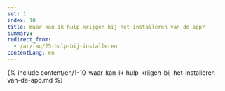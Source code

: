 ```yaml
---
set: 1
index: 10
title: Waar kan ik hulp krijgen bij het installeren van de app?
summary: 
redirect_from: 
  - /ar/faq/25-hulp-bij-installeren
contentLang: en
---
```

{% include content/en/1-10-waar-kan-ik-hulp-krijgen-bij-het-installeren-van-de-app.md %}
